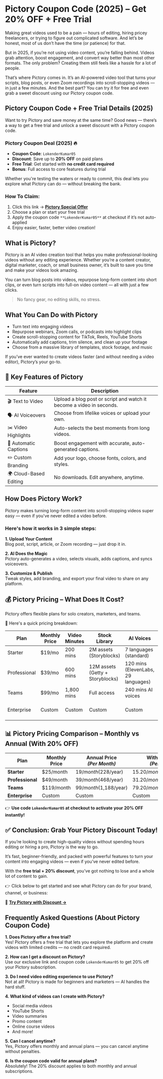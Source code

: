 # Pictory Coupon Code (2025) – Get 20% OFF + Free Trial

Making great videos used to be a pain — hours of editing, hiring pricey freelancers, or trying to figure out complicated software. And let’s be honest, most of us don’t have the time (or patience) for that.

But in 2025, if you’re not using video content, you’re falling behind. Videos grab attention, boost engagement, and convert way better than most other formats. The only problem? Creating them still feels like a hassle for a lot of people.

That’s where Pictory comes in. It’s an AI-powered video tool that turns your scripts, blog posts, or even Zoom recordings into scroll-stopping videos — in just a few minutes. And the best part? You can try it for free and even grab a sweet discount using our Pictory coupon code.


## Pictory Coupon Code + Free Trial Details (2025)

Want to try Pictory and save money at the same time? Good news — there’s a way to get a free trial and unlock a sweet discount with a Pictory coupon code.

### Pictory Coupon Deal (2025) 🔥 
- **Coupon Code**: `LokenderKumar05`  
- **Discount**: Save up to **20% OFF** on paid plans  
- **Free Trial**: Get started with **no credit card required**  
- **Bonus**: Full access to core features during trial

Whether you're testing the waters or ready to commit, this deal lets you explore what Pictory can do — without breaking the bank.

### How To Claim:
1. Click this link → **[Pictory Special Offer](https://pictory.ai?ref=lokenderkumar5)**
2. Choose a plan or start your free trial
3. Apply the coupon code `**LokenderKumar05**` at checkout if it’s not auto-applied
4. Enjoy easier, faster, better video creation!

## What is Pictory?

Pictory is an AI video creation tool that helps you make professional-looking videos without any editing experience. Whether you’re a content creator, digital marketer, coach, or small business owner, it’s built to save you time and make your videos look amazing.

You can turn blog posts into videos, repurpose long-form content into short clips, or even turn scripts into full-on video content — all with just a few clicks.

> No fancy gear, no editing skills, no stress.


## What You Can Do with Pictory

- Turn text into engaging videos  
- Repurpose webinars, Zoom calls, or podcasts into highlight clips  
- Create scroll-stopping content for TikTok, Reels, YouTube Shorts  
- Automatically add captions, trim silence, and clean up your footage  
- Choose from a massive library of templates, stock footage, and music  

If you’ve ever wanted to create videos faster (and without needing a video editor), Pictory’s your go-to.


## 🔑 Key Features of Pictory

| Feature             | Description                                                                 |
|---------------------|-----------------------------------------------------------------------------|
| 🎬 Text to Video     | Upload a blog post or script and watch it become a video in seconds.       |
| 🗣️ AI Voiceovers     | Choose from lifelike voices or upload your own.                            |
| ✂️ Video Highlights  | Auto-selects the best moments from long videos.                            |
| 💬 Automatic Captions| Boost engagement with accurate, auto-generated captions.                   |
| ✏️ Custom Branding   | Add your logo, choose fonts, colors, and styles.                           |
| 🌍 Cloud-Based Editing| No downloads. Edit anywhere, anytime.                                     |


## How Does Pictory Work?

Pictory makes turning long-form content into scroll-stopping videos super easy — even if you’ve never edited a video before.

### Here's how it works in 3 simple steps:

**1. Upload Your Content**  
Blog post, script, article, or Zoom recording — just drop it in.

**2. AI Does the Magic**  
Pictory auto-generates a video, selects visuals, adds captions, and syncs voiceovers.

**3. Customize & Publish**  
Tweak styles, add branding, and export your final video to share on any platform.


## 💰 Pictory Pricing – What Does It Cost?

Pictory offers flexible plans for solo creators, marketers, and teams.

🔽 Here's a quick pricing breakdown:

| Plan         | Monthly Price | Video Minutes | Stock Library                    | AI Voices                            | Brand Kits | Best For                       |
|--------------|---------------|----------------|----------------------------------|--------------------------------------|------------|-------------------------------|
| Starter      | $19/mo        | 200 mins       | 2M assets (Storyblocks)          | 7 languages (standard)               | 1          | Beginners, bloggers           |
| Professional | $39/mo        | 600 mins       | 12M assets (Getty + Storyblocks) | 120 mins (ElevenLabs, 29 languages)  | 5          | Marketers, content teams      |
| Teams        | $99/mo        | 1,800 mins     | Full access                      | 240 mins AI voices                   | 10         | Agencies, collaborations      |
| Enterprise   | Custom        | Custom         | Custom                           | Custom                               | Unlimited  | Large brands, automation needs|

## 📊 Pictory Pricing Comparison – Monthly vs Annual (With 20% OFF)

| Plan         | Monthly Price | Annual Price <br>*(Per Month)* | With 20% OFF <br>*(Per Month)* | Max Saving <br>*(Annual)*     |
|--------------|---------------|----------------------------------|----------------------------------|-------------------------------|
| **Starter**      | $25/month      | $19/month ($228/year)           | $15.20/month ($182.40/year)     | $45.60/year                  |
| **Professional** | $49/month      | $39/month ($468/year)           | $31.20/month ($374.40/year)     | $93.60/year                  |
| **Teams**        | $119/month     | $99/month ($1,188/year)         | $79.20/month ($950.40/year)     | $237.60/year                 |
| **Enterprise**   | Custom         | Custom                          | Custom                          | Varies                       |

👉 **Use code `LokenderKumar05` at checkout to activate your 20% OFF instantly!**


## ✅ Conclusion: Grab Your Pictory Discount Today!

If you’re looking to create high-quality videos without spending hours editing or hiring a pro, Pictory is the way to go.

It’s fast, beginner-friendly, and packed with powerful features to turn your content into engaging videos — even if you’ve never edited before.

With the **free trial + 20% discount**, you’ve got nothing to lose and a whole lot of content to gain.

👉 Click below to get started and see what Pictory can do for your brand, channel, or business:

🎁 **[Try Pictory with Discount →](https://pictory.ai?ref=lokenderkumar5)**



## Frequently Asked Questions (About Pictory Coupon Code)

**1. Does Pictory offer a free trial?**  
Yes! Pictory offers a free trial that lets you explore the platform and create videos with limited credits — no credit card required.

**2. How can I get a discount on Pictory?**  
Use our exclusive link and coupon code `LokenderKumar05` to get 20% off your Pictory subscription.

**3. Do I need video editing experience to use Pictory?**  
Not at all! Pictory is made for beginners and marketers — AI handles the hard stuff.

**4. What kind of videos can I create with Pictory?**  
- Social media videos  
- YouTube Shorts  
- Video summaries  
- Promo content  
- Online course videos  
- And more!

**5. Can I cancel anytime?**  
Yes, Pictory offers monthly and annual plans — you can cancel anytime without penalties.

**6. Is the coupon code valid for annual plans?**  
Absolutely! The 20% discount applies to both monthly and annual subscriptions.
